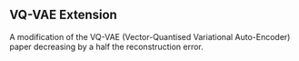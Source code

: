 ## VQ-VAE Extension

A modification of the VQ-VAE (Vector-Quantised Variational Auto-Encoder) paper decreasing by a half the reconstruction error.
